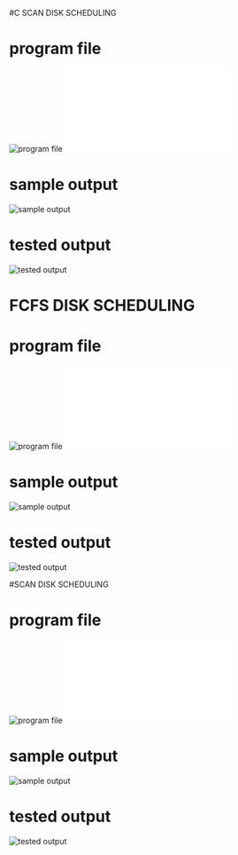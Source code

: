 #C SCAN DISK SCHEDULING
# program file
![program file](CScan_code_572.jpeg)
![program file](C_ScanFile.c)

# sample output
![sample output](CScan_IO_572.jpeg)

# tested output
![tested output](CScan_EO_572.jpeg)

# FCFS DISK SCHEDULING

# program file
![program file](FcfsDisk_code_572.jpeg)
![program file](FcfsFile.c)

# sample output
![sample output](FcfsDisk_IO_572.jpeg)

# tested output
![tested output](FcfsDisk_EO_572.jpeg)

#SCAN DISK SCHEDULING

# program file
![program file](ScanDisk_code_572.jpeg)
![program file](ScanFile.c)

# sample output
![sample output](Scan_IO_572.jpeg)

# tested output
![tested output](Scan_EO_572.jpeg)

